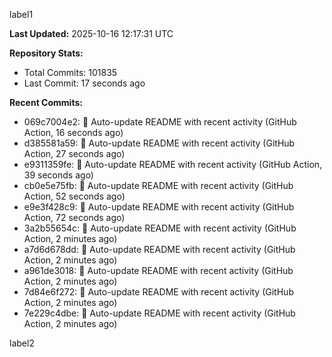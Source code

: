 
label1 
<!-- ACTIVITY_START -->
**Last Updated:** 2025-10-16 12:17:31 UTC

**Repository Stats:**
- Total Commits: 101835
- Last Commit: 17 seconds ago

**Recent Commits:**
- 069c7004e2: 🤖 Auto-update README with recent activity (GitHub Action, 16 seconds ago)
- d385581a59: 🤖 Auto-update README with recent activity (GitHub Action, 27 seconds ago)
- e9311359fe: 🤖 Auto-update README with recent activity (GitHub Action, 39 seconds ago)
- cb0e5e75fb: 🤖 Auto-update README with recent activity (GitHub Action, 52 seconds ago)
- e9e3f428c9: 🤖 Auto-update README with recent activity (GitHub Action, 72 seconds ago)
- 3a2b55654c: 🤖 Auto-update README with recent activity (GitHub Action, 2 minutes ago)
- a7d6d678dd: 🤖 Auto-update README with recent activity (GitHub Action, 2 minutes ago)
- a961de3018: 🤖 Auto-update README with recent activity (GitHub Action, 2 minutes ago)
- 7d84e6f272: 🤖 Auto-update README with recent activity (GitHub Action, 2 minutes ago)
- 7e229c4dbe: 🤖 Auto-update README with recent activity (GitHub Action, 2 minutes ago)
<!-- ACTIVITY_END -->

label2

